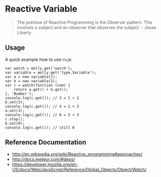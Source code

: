 # Reactive Variable

> The premise of Reactive Programming is the Observer pattern. This involves a subject and an observer that observes the subject. - Jesse Liberty

## Usage

A quick example how to use rv.js:

    var watch = molly.get('watch');
    var variable = molly.get('type.Variable');
    var a = new variable(1);
    var b = new variable(2);
    var c = watch(function (com) {
        return a.get() + b.get();
    }, 'Number');
    console.log(c.get()); // 3 = 1 + 2
    b.set(3);
    console.log(c.get()); // 4 = 1 + 3
    a.set(3);
    console.log(c.get()); // 6 = 3 + 3
    c.stop();
    b.set(0);
    console.log(c.get()); // still 6

##  Reference Documentation
  * <http://en.wikipedia.org/wiki/Reactive_programming#approaches/>
  * <http://docs.meteor.com/#deps/>
  * <https://developer.mozilla.org/en-US/docs/Web/JavaScript/Reference/Global_Objects/Object/Watch/>
